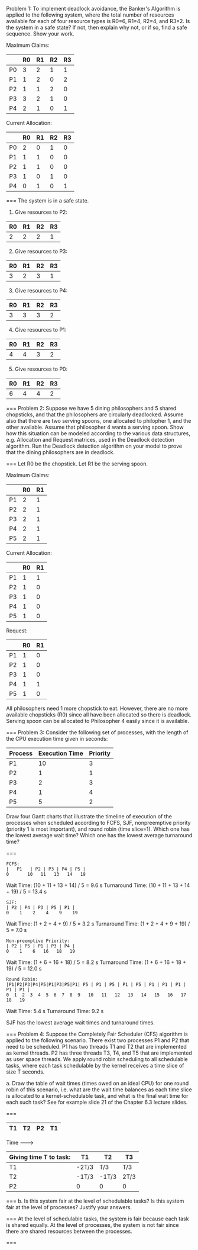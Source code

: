 Problem 1: To implement deadlock avoidance, the Banker's Algorithm is applied to the following system, where the total number of resources
available for each of four resource types is R0=6, R1=4, R2=4, and
R3=2. Is the system in a safe state? If not, then explain why
not, or if so, find a safe sequence. Show your work.

Maximum Claims:

|    | R0 | R1 | R2 | R3 |
|----|----|----|----|----|
| P0 | 3  | 2  | 1  | 1  |
| P1 | 1  | 2  | 0  | 2  |
| P2 | 1  | 1  | 2  | 0  |
| P3 | 3  | 2  | 1  | 0  |
| P4 | 2  | 1  | 0  | 1  |

Current Allocation:

|    | R0 | R1 | R2 | R3 |
|----|----|----|----|----|
| P0 | 2  | 0  | 1  | 0  |
| P1 | 1  | 1  | 0  | 0  |
| P2 | 1  | 1  | 0  | 0  |
| P3 | 1  | 0  | 1  | 0  |
| P4 | 0  | 1  | 0  | 1  |

===
The system is in a safe state.

1. Give resources to P2:

| R0 | R1 | R2 | R3 |
|----|----|----|----|
| 2  | 2  | 2  | 1  |
2. Give resources to P3:

| R0 | R1 | R2 | R3 |
|----|----|----|----|
| 3  | 2  | 3  | 1  |
3. Give resources to P4:

| R0 | R1 | R2 | R3 |
|----|----|----|----|
| 3  | 3  | 3  | 2  |
4. Give resources to P1:

| R0 | R1 | R2 | R3 |
|----|----|----|----|
| 4  | 4  | 3  | 2  |
5. Give resources to P0:

| R0 | R1 | R2 | R3 |
|----|----|----|----|
| 6  | 4  | 4  | 2  |

===
Problem 2: Suppose we have 5 dining philosophers and 5 shared chopsticks, and that the philosophers are circularly
deadlocked.  Assume also that there are two serving spoons, one allocated to philopher 1, and the other available.
Assume that philosopher 4 wants a serving spoon.  Show how this situation can be modeled according to the various
data structures, e.g. Allocation and Request matrices, used in the Deadlock detection algorithm.  Run the Deadlock
detection algorithm on your model to prove that the dining philosophers are in deadlock.

===
Let R0 be the chopstick.
Let R1 be the serving spoon.

Maximum Claims:

|    | R0 | R1 |
|----|----|----|
| P1 | 2  | 1  |
| P2 | 2  | 1  |
| P3 | 2  | 1  |
| P4 | 2  | 1  |
| P5 | 2  | 1  |

Current Allocation:

|    | R0 | R1 |
|----|----|----|
| P1 | 1  | 1  |
| P2 | 1  | 0  |
| P3 | 1  | 0  |
| P4 | 1  | 0  |
| P5 | 1  | 0  |

Request:

|    | R0 | R1 |
|----|----|----|
| P1 | 1  | 0  |
| P2 | 1  | 0  |
| P3 | 1  | 0  |
| P4 | 1  | 1  |
| P5 | 1  | 0  |

All philosophers need 1 more chopstick to eat. However, there are no more available chopsticks (R0) since all have been allocated so there is deadlock.
Serving spoon can be allocated to Philosopher 4 easily since it is available.

===
Problem 3: Consider the following set of processes, with the length of
the CPU execution time given in seconds:

| Process | Execution Time | Priority |
|---------|----------------|----------|
| P1      | 10             | 3        |
| P2      | 1              | 1        |
| P3      | 2              | 3        |
| P4      | 1              | 4        |
| P5      | 5              | 2        |

Draw four Gantt charts that illustrate the timeline of execution of
the processes when scheduled according to FCFS, SJF, nonpreemptive
priority (priority 1 is most important), and round robin (time
slice=1). Which one has the lowest average wait time? Which one
has the lowest average turnaround time?

===

```
FCFS:
|   P1   | P2 | P3 | P4 | P5 |
0       10   11   13   14   19
```
Wait Time: (10 + 11 + 13 + 14) / 5 = 9.6 s
Turnaround Time: (10 + 11 + 13 + 14 + 19) / 5 = 13.4 s

```
SJF:
| P2 | P4 | P3 | P5 | P1 |
0    1    2    4    9    19
```
Wait Time: (1 + 2 + 4 + 9) / 5 = 3.2 s
Turnaround Time: (1 + 2 + 4 + 9 + 19) / 5 = 7.0 s

```
Non-preemptive Priority:
| P2 | P5 | P1 | P3 | P4 |
0    1    6   16   18   19
```
Wait Time: (1 + 6 + 16 + 18) / 5 = 8.2 s
Turnaround Time: (1 + 6 + 16 + 18 + 19) / 5 = 12.0 s

```
Round Robin:
|P1|P2|P3|P4|P5|P1|P3|P5|P1| P5 | P1 | P5 | P1 | P5 | P1 | P1 | P1 | P1 | P1 |
0  1  2  3  4  5  6  7  8  9   10   11   12   13   14   15   16   17   18   19

```
Wait Time: 5.4 s
Turnaround Time: 9.2 s

SJF has the lowest average wait times and turnaround times.

===
Problem 4: Suppose the Completely Fair Scheduler (CFS) algorithm is applied to the following scenario. There exist
two processes P1 and P2 that need to be scheduled.  P1 has two threads T1 and T2 that are implemented as kernel
threads.  P2 has three threads T3, T4, and T5 that are implemented as user space threads.  We apply round robin
scheduling to all schedulable tasks, where each task schedulable by the kernel receives a time slice of size T
seconds.

a. Draw the table of wait times (times owed on an ideal CPU) for one round robin of this scenario, i.e. what are
the wait time balances as each time slice is allocated to a kernel-schedulable task, and what is the final wait
time for each such task?  See for example slide 21 of the Chapter 6.3 lecture slides.

===

| T1 | T2 | P2 | T1 |
|----|----|----|----|
Time --->

|Giving time T to task:| T1  | T2  | T3 |
|----------------------|-----|-----|----|
| T1                   |-2T/3|T/3  |T/3 |
| T2                   |-1T/3|-1T/3|2T/3|
| P2                   | 0   | 0   | 0  |

===
b. Is this system fair at the level of schedulable tasks?  Is this system fair at the level of processes?
Justify your answers.

===
At the level of schedulable tasks, the system is fair because each task is shared equally.
At the level of processes, the system is not fair since there are shared resources between the processes.

===
